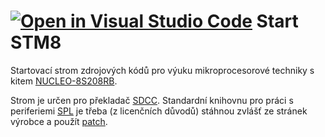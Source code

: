 [![Open in Visual Studio Code](https://classroom.github.com/assets/open-in-vscode-f059dc9a6f8d3a56e377f745f24479a46679e63a5d9fe6f495e02850cd0d8118.svg)](https://classroom.github.com/online_ide?assignment_repo_id=6749661&assignment_repo_type=AssignmentRepo)
Start STM8
====================

Startovací strom zdrojových kódů pro výuku mikroprocesorové techniky s kitem
[NUCLEO-8S208RB](https://www.st.com/en/evaluation-tools/nucleo-8s208rb.html).

Strom je určen pro překladač [SDCC](http://sdcc.sourceforge.net/). Standardní
knihovnu pro práci s periferiemi 
[SPL](https://www.st.com/content/st_com/en/products/embedded-software/mcu-mpu-embedded-software/stm8-embedded-software/stsw-stm8069.html)
je třeba (z licenčních důvodů) stáhnou zvlášť ze stránek výrobce a použít
[patch](https://github.com/gicking/STM8-SPL_SDCC_patch).


